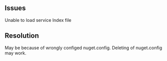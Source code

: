 
## Issues 
Unable to load service Index file

## Resolution 
 
May be because of wrongly configed nuget.config. Deleting of nuget.config may work.

